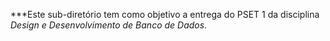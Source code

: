 ***Este sub-diretório tem como objetivo a entrega do PSET 1 da disciplina *Design e Desenvolvimento de Banco de Dados*.
